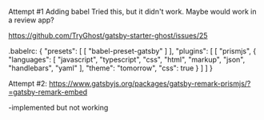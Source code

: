 Attempt #1 
Adding babel
Tried this, but it didn't work. Maybe would work in a review app?

https://github.com/TryGhost/gatsby-starter-ghost/issues/25

.babelrc:
{
    "presets": [
      [
        "babel-preset-gatsby"
      ]
    ],
    "plugins": [
      [
        "prismjs",
        {
          "languages": [
            "javascript",
            "typescript",
            "css",
            "html",
            "markup",
            "json",
            "handlebars",
            "yaml"
          ],
          "theme": "tomorrow",
          "css": true
        }
      ]
    ]
  }

  Attempt #2:
  https://www.gatsbyjs.org/packages/gatsby-remark-prismjs/?=gatsby-remark-embed

  -implemented but not working